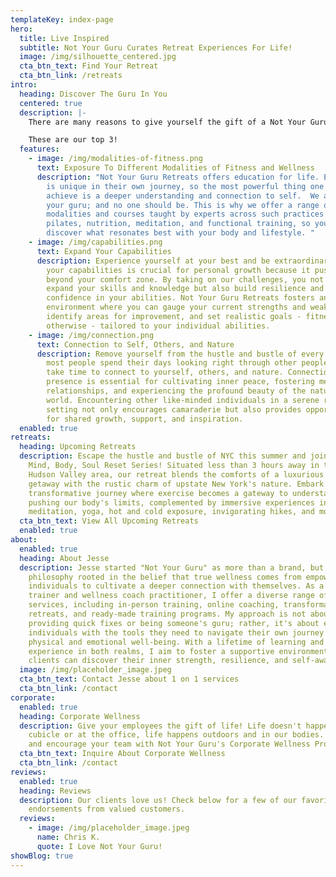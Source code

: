 ```yaml
---
templateKey: index-page
hero:
  title: Live Inspired
  subtitle: Not Your Guru Curates Retreat Experiences For Life!
  image: /img/silhouette_centered.jpg
  cta_btn_text: Find Your Retreat
  cta_btn_link: /retreats
intro:
  heading: Discover The Guru In You
  centered: true
  description: |-
    There are many reasons to give yourself the gift of a Not Your Guru Retreat.

    These are our top 3!
  features:
    - image: /img/modalities-of-fitness.png
      text: Exposure To Different Modalities of Fitness and Wellness
      description: "Not Your Guru Retreats offers education for life. Every individual
        is unique in their own journey, so the most powerful thing one can
        achieve is a deeper understanding and connection to self.  We are not
        your guru; and no one should be. This is why we offer a range of
        modalities and courses taught by experts across such practices as yoga,
        pilates, nutrition, meditation, and functional training, so you can
        discover what resonates best with your body and lifestyle. "
    - image: /img/capabilities.png
      text: Expand Your Capabilities
      description: Experience yourself at your best and be extraordinary. Expanding
        your capabilities is crucial for personal growth because it pushes you
        beyond your comfort zone. By taking on our challenges, you not only
        expand your skills and knowledge but also build resilience and
        confidence in your abilities. Not Your Guru Retreats fosters an
        environment where you can gauge your current strengths and weaknesses,
        identify areas for improvement, and set realistic goals - fitness or
        otherwise - tailored to your individual abilities.
    - image: /img/connection.png
      text: Connection to Self, Others, and Nature
      description: Remove yourself from the hustle and bustle of every day life, where
        most people spend their days looking right through other people, and
        take time to connect to yourself, others, and nature. Connection and
        presence is essential for cultivating inner peace, fostering meaningful
        relationships, and experiencing the profound beauty of the natural
        world. Encountering other like-minded individuals in a serene retreat
        setting not only encourages camaraderie but also provides opportunities
        for shared growth, support, and inspiration.
  enabled: true
retreats:
  heading: Upcoming Retreats
  description: Escape the hustle and bustle of NYC this summer and join us for our
    Mind, Body, Soul Reset Series! Situated less than 3 hours away in the serene
    Hudson Valley area, our retreat blends the comforts of a luxurious Airbnb
    getaway with the rustic charm of upstate New York's nature. Embark on a
    transformative journey where exercise becomes a gateway to understanding and
    pushing our body's limits, complemented by immersive experiences in
    meditation, yoga, hot and cold exposure, invigorating hikes, and more
  cta_btn_text: View All Upcoming Retreats
  enabled: true
about:
  enabled: true
  heading: About Jesse
  description: Jesse started "Not Your Guru" as more than a brand, but as a
    philosophy rooted in the belief that true wellness comes from empowering
    individuals to cultivate a deeper connection with themselves. As a personal
    trainer and wellness coach practitioner, I offer a diverse range of
    services, including in-person training, online coaching, transformative
    retreats, and ready-made training programs. My approach is not about
    providing quick fixes or being someone's guru; rather, it's about equipping
    individuals with the tools they need to navigate their own journey towards
    physical and emotional well-being. With a lifetime of learning and personal
    experience in both realms, I aim to foster a supportive environment where
    clients can discover their inner strength, resilience, and self-awareness.
  image: /img/placeholder_image.jpeg
  cta_btn_text: Contact Jesse about 1 on 1 services
  cta_btn_link: /contact
corporate:
  enabled: true
  heading: Corporate Wellness
  description: Give your employees the gift of life! Life doesn't happen in the
    cubicle or at the office, life happens outdoors and in our bodies. Empower
    and encourage your team with Not Your Guru's Corporate Wellness Programs!
  cta_btn_text: Inquire About Corporate Wellness
  cta_btn_link: /contact
reviews:
  enabled: true
  heading: Reviews
  description: Our clients love us! Check below for a few of our favorite
    endorsements from valued customers.
  reviews:
    - image: /img/placeholder_image.jpeg
      name: Chris K.
      quote: I Love Not Your Guru!
showBlog: true
---
```

